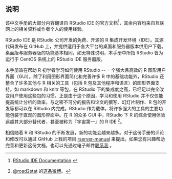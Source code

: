 ## 说明


该中文手册的大部分内容翻译自 RStudio IDE 的官方文档[^1]，其余内容均来自互联网上的相关资料或作者个人的使用经验。

RStudio IDE 是 RStudio 公司开发的免费、开源的 R 集成开发环境（IDE）。其源代码发布在 GitHub 上，并提供适用于各大平台的桌面和服务器版本供用户下载。桌面版与服务器版的功能基本相同，如无特殊说明，本手册中所指 RStudio 皆为运行于 CentOS 系统上的 RStudio IDE 服务器版。

本手册旨在帮助 R 初学者学习如何使用 RStudio -- 一个强大且高效的 R 图形用户界面（GUI）。除了利用图形界面简化和完善许多 R 中的基础功能外，RStudio 还整合了许多其他与 R 相关的工具（包括 R 包及其他程序和语言）的图形界面支持。如 markdown 和 knitr 等包，在 RStudio 下的集成度之高，已经足以完全改变用户使用这些包的习惯。正是由于这个原因，学习和使用 RStudio 并不仅仅能提高统计分析的效率，与之密不可分的报告和论文的撰写、幻灯片制作、R 包的开发等都可以在 RStudio 内完成。RStudio 作为载体，将许多强大的工具的主要功能包装于直观的图形界面中。在 R 的众多 GUI 中，RStudio 下 R 的综合使用体验远超其大部分替代者，甚至被称为『宇宙第一』的 R IDE [^2]。

相信随着 R 和 RStudio 的不断发展，新的功能会越来越多。对于这份手册的评论和修改可以通过 GitHub 上我的项目 [rserver-manual]() 来提出。如果您有兴趣帮助完善和更新这份文档，也可以先通过电子邮件[联系我](mailto:ycwang0712@gmail.com) 。


[^1]: [RStudio IDE Documentation](http://www.rstudio.com/ide/docs/).

[^2]: [@road2stat](http://weibo.com/road2stat) 的[这条微博](http://weibo.com/2043157342/A4A1s1OPt)。